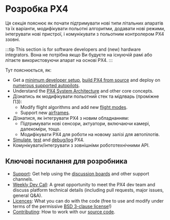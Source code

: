 # Розробка PX4

Ця секція пояснює як почати підтримувати нові типи літальних апаратів та їх варіанти, модифікувати польотні алгоритми, додавати нові режими, інтегрувати нові пристрої, і комунікувати з польотним контролером PX4 ззовні.

:::tip
This section is for software developers and (new) hardware integrators.
Вона не потрібна якщо Ви будуєте на існуючій рамі або літаєте використовуючи апарат на основі PX4.
:::

Тут пояснюється, як:

- Get a [minimum developer setup](../dev_setup/config_initial.md), [build PX4 from source](../dev_setup/building_px4.md) and deploy on [numerous supported autopilots](../flight_controller/index.md).
- Understand the [PX4 System Architecture](../concept/architecture.md) and other core concepts.
- Дізнатись як модифікувати польотний стек та мідлварь (проміжне ПЗ):
  - Modify flight algorithms and add new [flight modes](../concept/flight_modes.md).
  - Support new [airframes](../dev_airframes/index.md).
- Дізнатися, як інтегрувати PX4 з новим обладнанням:
  - Підтримувати нові сенсори, актуатори, включаючи камері, далекоміри, тощо.
  - Модифікувати PX4 для роботи на новому залізі для автопілотів.
- [Simulate](../simulation/index.md), [test](../test_and_ci/index.md) and [debug/log](../debug/index.md) PX4.
- Комунікувати/інтегрувати з зовнішніми робототехнічними API.

## Ключові посилання для розробника

- [Support](../contribute/support.md): Get help using the [discussion boards](https://discuss.px4.io//) and other support channels.
- [Weekly Dev Call](../contribute/dev_call.md): A great opportunity to meet the PX4 dev team and discuss platform technical details (including pull requests, major issues, general Q&A).
- [Licences](../contribute/licenses.md): What you can do with the code (free to use and modify under terms of the permissive [BSD 3-clause license](https://opensource.org/licenses/BSD-3-Clause)!)
- [Contributing](../contribute/index.md): How to work with our [source code](../contribute/code.md).
